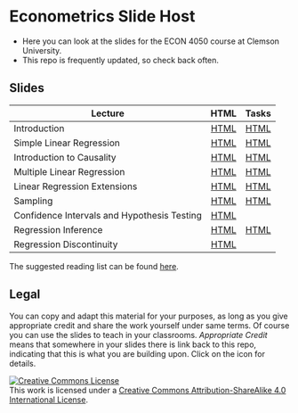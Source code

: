 # Econometrics Slide Host

* Here you can look at the slides for the ECON 4050 course at Clemson University.
* This repo is frequently updated, so check back often.


## Slides

| Lecture | HTML | Tasks |
|---------|:----:|:----:|
| Introduction | [HTML](https://github.com/adamsoliman/Econometrics-Slides/blob/master/chapter_intro/chapter_intro.html) |  [HTML](https://raw.githack.com/ScPoEcon/ScPoEconometrics-Slides/master/chapter_intro/tasks/intro_tasks.html) |
| Simple Linear Regression | [HTML](https://raw.githack.com/ScPoEcon/ScPoEconometrics-Slides/master/chapter_slr/chapter_slr.html) |  [HTML](https://raw.githack.com/ScPoEcon/ScPoEconometrics-Slides/master/chapter_slr/tasks/slr_tasks.html) |
| Introduction to Causality | [HTML](https://raw.githack.com/ScPoEcon/ScPoEconometrics-Slides/master/chapter_causality/chapter_causality.html) |  [HTML](https://raw.githack.com/ScPoEcon/ScPoEconometrics-Slides/master/chapter_causality/tasks/causality_tasks.html) |
| Multiple Linear Regression | [HTML](https://raw.githack.com/ScPoEcon/ScPoEconometrics-Slides/master/chapter_mlr/chapter_mlr.html) |  [HTML](https://raw.githack.com/ScPoEcon/ScPoEconometrics-Slides/master/chapter_mlr/tasks/mlr_tasks.html) |
| Linear Regression Extensions | [HTML](https://raw.githack.com/ScPoEcon/ScPoEconometrics-Slides/master/chapter_regext/chapter_regext.html) |  [HTML](https://raw.githack.com/ScPoEcon/ScPoEconometrics-Slides/master/chapter_regext/tasks/regext_tasks.html) |
| Sampling | [HTML](https://raw.githack.com/ScPoEcon/ScPoEconometrics-Slides/master/chapter_sampling/chapter_sampling.html) |  [HTML](https://raw.githack.com/ScPoEcon/ScPoEconometrics-Slides/master/chapter_sampling/tasks/sampling_tasks.html) | 
| Confidence Intervals and Hypothesis Testing | [HTML](https://raw.githack.com/ScPoEcon/ScPoEconometrics-Slides/master/chapter_ci_hyptest/chapter_ci_hyptest.html) | 
| Regression Inference | [HTML](https://raw.githack.com/ScPoEcon/ScPoEconometrics-Slides/master/chapter_reginference/reg_inference.html) |  [HTML](https://raw.githack.com/ScPoEcon/ScPoEconometrics-Slides/master/chapter_reginference/tasks/reginference_tasks.html) |
| Regression Discontinuity | [HTML](https://raw.githack.com/ScPoEcon/ScPoEconometrics-Slides/master/chapter-RDD/RDD.html) | 

The suggested reading list can be found [here](https://github.com/ScPoEcon/ScPoEconometrics-Slides/blob/master/syllabus.md).

## Legal

You can copy and adapt this material for your purposes, as long as you give appropriate credit and share the work yourself  under same terms. Of course you can use the slides to teach in your classrooms. *Appropriate Credit* means that somewhere in your slides there is link back to this repo, indicating that this is what you are building upon. Click on the icon for details.

<a rel="license" href="http://creativecommons.org/licenses/by-sa/4.0/"><img alt="Creative Commons License" style="border-width:0" src="https://i.creativecommons.org/l/by-sa/4.0/88x31.png" /></a><br />This work is licensed under a <a rel="license" href="http://creativecommons.org/licenses/by-sa/4.0/">Creative Commons Attribution-ShareAlike 4.0 International License</a>.
